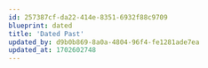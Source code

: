 ```yaml
---
id: 257387cf-da22-414e-8351-6932f88c9709
blueprint: dated
title: 'Dated Past'
updated_by: d9b0b869-8a0a-4804-96f4-fe1281ade7ea
updated_at: 1702602748
---
```

